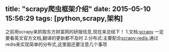 title: "scrapy爬虫框架介绍"
date: 2015-05-10 15:56:29
tags: [python,scrapy,架构]
---
之前用scrapy来抓取东方财富网的研报信息,现在来总结下！
1.文档:<a href="http://doc.scrapy.org/en/latest/">scrapy</a> 一定要看英文官方文档,翻译的更新都不及时
2.分布式:主要配合<a href="https://github.com/darkrho/scrapy-redis">scrapy-redis</a>,通过redis来实现简单的分布式,这里面还要注意几个事项

